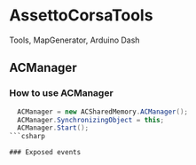 # AssettoCorsaTools
Tools, MapGenerator, Arduino Dash

## ACManager

### How to use ACManager 

```csharp
  ACManager = new ACSharedMemory.ACManager();
  ACManager.SynchronizingObject = this;
  ACManager.Start();
```csharp

### Exposed events 
